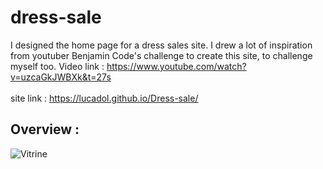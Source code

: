# dress-sale
I designed the home page for a dress sales site. I drew a lot of inspiration from youtuber Benjamin Code's challenge to create this site, to challenge myself too. Video link : https://www.youtube.com/watch?v=uzcaGkJWBXk&t=27s<br>
<br>
site link : https://lucadol.github.io/Dress-sale/

## Overview :<br>
![Vitrine](https://github.com/Lucadol/Dress-sale/assets/130574901/73d73965-9b47-4389-bd9b-950225399a2a)
